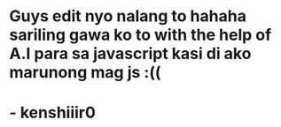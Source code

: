 # Guys edit nyo nalang to hahaha sariling gawa ko to with the help of A.I para sa javascript kasi di ako marunong mag js :((

# - kenshiiir0
